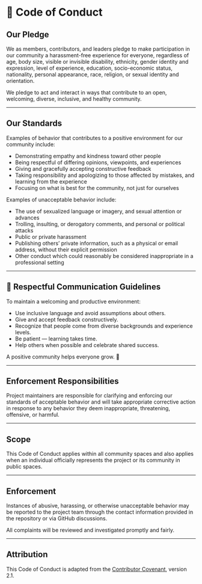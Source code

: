 # 📜 Code of Conduct

## Our Pledge
We as members, contributors, and leaders pledge to make participation in our community a harassment-free experience for everyone, regardless of age, body size, visible or invisible disability, ethnicity, gender identity and expression, level of experience, education, socio-economic status, nationality, personal appearance, race, religion, or sexual identity and orientation.

We pledge to act and interact in ways that contribute to an open, welcoming, diverse, inclusive, and healthy community.

---

## Our Standards

Examples of behavior that contributes to a positive environment for our community include:

- Demonstrating empathy and kindness toward other people  
- Being respectful of differing opinions, viewpoints, and experiences  
- Giving and gracefully accepting constructive feedback  
- Taking responsibility and apologizing to those affected by mistakes, and learning from the experience  
- Focusing on what is best for the community, not just for ourselves  

Examples of unacceptable behavior include:

- The use of sexualized language or imagery, and sexual attention or advances  
- Trolling, insulting, or derogatory comments, and personal or political attacks  
- Public or private harassment  
- Publishing others’ private information, such as a physical or email address, without their explicit permission  
- Other conduct which could reasonably be considered inappropriate in a professional setting  

---

## 💬 Respectful Communication Guidelines

To maintain a welcoming and productive environment:

- Use inclusive language and avoid assumptions about others.  
- Give and accept feedback constructively.  
- Recognize that people come from diverse backgrounds and experience levels.  
- Be patient — learning takes time.  
- Help others when possible and celebrate shared success.  

A positive community helps everyone grow. 🌱

---

## Enforcement Responsibilities
Project maintainers are responsible for clarifying and enforcing our standards of acceptable behavior and will take appropriate corrective action in response to any behavior they deem inappropriate, threatening, offensive, or harmful.

---

## Scope
This Code of Conduct applies within all community spaces and also applies when an individual officially represents the project or its community in public spaces.

---

## Enforcement
Instances of abusive, harassing, or otherwise unacceptable behavior may be reported to the project team through the contact information provided in the repository or via GitHub discussions.

All complaints will be reviewed and investigated promptly and fairly.

---

## Attribution
This Code of Conduct is adapted from the [Contributor Covenant](https://www.contributor-covenant.org), version 2.1.

